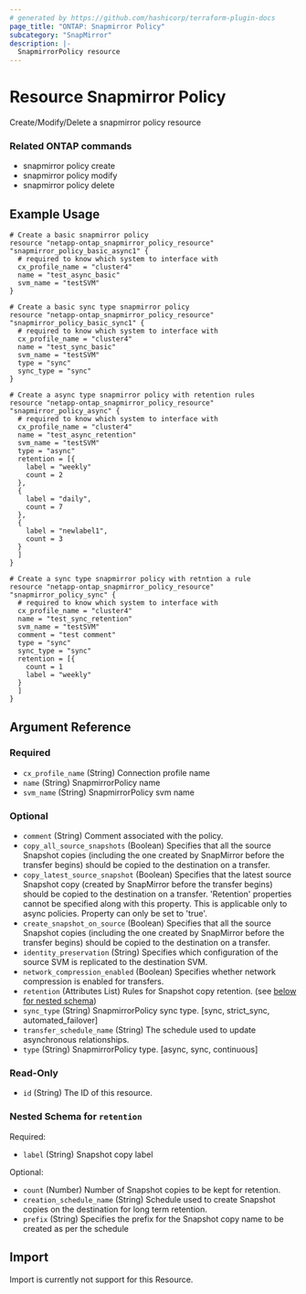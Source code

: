 ```yaml
---
# generated by https://github.com/hashicorp/terraform-plugin-docs
page_title: "ONTAP: Snapmirror Policy"
subcategory: "SnapMirror"
description: |-
  SnapmirrorPolicy resource
---
```


# Resource Snapmirror Policy

Create/Modify/Delete a snapmirror policy resource

### Related ONTAP commands
* snapmirror policy create
* snapmirror policy modify
* snapmirror policy delete

## Example Usage
```
# Create a basic snapmirror policy
resource "netapp-ontap_snapmirror_policy_resource" "snapmirror_policy_basic_async1" {
  # required to know which system to interface with
  cx_profile_name = "cluster4"
  name = "test_async_basic"
  svm_name = "testSVM"
}

# Create a basic sync type snapmirror policy
resource "netapp-ontap_snapmirror_policy_resource" "snapmirror_policy_basic_sync1" {
  # required to know which system to interface with
  cx_profile_name = "cluster4"
  name = "test_sync_basic"
  svm_name = "testSVM"
  type = "sync"
  sync_type = "sync"
}

# Create a async type snapmirror policy with retention rules
resource "netapp-ontap_snapmirror_policy_resource" "snapmirror_policy_async" {
  # required to know which system to interface with
  cx_profile_name = "cluster4"
  name = "test_async_retention"
  svm_name = "testSVM"
  type = "async"
  retention = [{
    label = "weekly"
    count = 2
  },
  {
    label = "daily",
    count = 7
  },
  {
    label = "newlabel1",
    count = 3
  }
  ]
}

# Create a sync type snapmirror policy with retntion a rule
resource "netapp-ontap_snapmirror_policy_resource" "snapmirror_policy_sync" {
  # required to know which system to interface with
  cx_profile_name = "cluster4"
  name = "test_sync_retention"
  svm_name = "testSVM"
  comment = "test comment"
  type = "sync"
  sync_type = "sync"
  retention = [{
    count = 1
    label = "weekly"
  }
  ]
}
```


<!-- schema generated by tfplugindocs -->
## Argument Reference

### Required

- `cx_profile_name` (String) Connection profile name
- `name` (String) SnapmirrorPolicy name
- `svm_name` (String) SnapmirrorPolicy svm name

### Optional

- `comment` (String) Comment associated with the policy.
- `copy_all_source_snapshots` (Boolean) Specifies that all the source Snapshot copies (including the one created by SnapMirror before the transfer begins) should be copied to the destination on a transfer.
- `copy_latest_source_snapshot` (Boolean) Specifies that the latest source Snapshot copy (created by SnapMirror before the transfer begins) should be copied to the destination on a transfer. 'Retention' properties cannot be specified along with this property. This is applicable only to async policies. Property can only be set to 'true'.
- `create_snapshot_on_source` (Boolean) Specifies that all the source Snapshot copies (including the one created by SnapMirror before the transfer begins) should be copied to the destination on a transfer.
- `identity_preservation` (String) Specifies which configuration of the source SVM is replicated to the destination SVM.
- `network_compression_enabled` (Boolean) Specifies whether network compression is enabled for transfers.
- `retention` (Attributes List) Rules for Snapshot copy retention. (see [below for nested schema](#nestedatt--retention))
- `sync_type` (String) SnapmirrorPolicy sync type. [sync, strict_sync, automated_failover]
- `transfer_schedule_name` (String) The schedule used to update asynchronous relationships.
- `type` (String) SnapmirrorPolicy type. [async, sync, continuous]

### Read-Only

- `id` (String) The ID of this resource.

<a id="nestedatt--retention"></a>
### Nested Schema for `retention`

Required:

- `label` (String) Snapshot copy label

Optional:

- `count` (Number) Number of Snapshot copies to be kept for retention.
- `creation_schedule_name` (String) Schedule used to create Snapshot copies on the destination for long term retention.
- `prefix` (String) Specifies the prefix for the Snapshot copy name to be created as per the schedule

## Import
Import is currently not support for this Resource.
